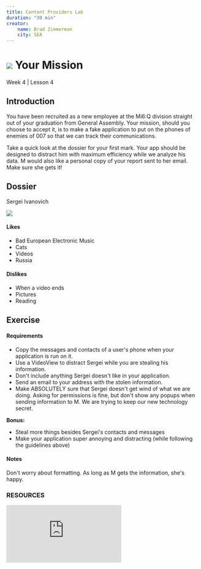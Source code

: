 ```yaml
---
title: Content Providers Lab
duration: "30 min"
creator:
    name: Brad Zimmerman
    city: SEA
---
```


# ![](https://ga-dash.s3.amazonaws.com/production/assets/logo-9f88ae6c9c3871690e33280fcf557f33.png) Your Mission
Week 4 | Lesson 4

## Introduction

You have been recruited as a new employee at the Mi6:Q division straight out of your graduation from General Assembly. Your mission, should you choose to accept it, is to make a fake application to put on the phones of enemies of 007 so that we can track their communications.

Take a quick look at the dossier for your first mark. Your app should be designed to distract him with maximum efficiency while we analyze his data. M would also like a personal copy of your report sent to her email. Make sure she gets it!

## Dossier

Sergei Ivanovich

![](http://www.sickchirpse.com/wp-content/uploads/2013/12/Russia-With-Love-Social-Network-8.jpg)

#### Likes
  - Bad European Electronic Music
  - Cats
  - Videos
  - Russia

#### Dislikes
  - When a video ends
  - Pictures
  - Reading

## Exercise
#### Requirements

- Copy the messages and contacts of a user's phone when your application is run on it.
- Use a VideoView to distract Sergei while you are stealing his information.
- Don't include anything Sergei doesn't like in your application.
- Send an email to your address with the stolen information.
- Make ABSOLUTELY sure that Sergei doesn't get wind of what we are doing. Asking for permissions is fine, but don't show any popups when sending information to M. We are trying to keep our new technology secret.

**Bonus:**
- Steal more things besides Sergei's contacts and messages
- Make your application super annoying and distracting (while following the guidelines above)

#### Notes

Don't worry about formatting. As long as M gets the information, she's happy.

### RESOURCES

![Sending an email in Android](http://www.tutorialspoint.com/android/android_sending_email.htm)

